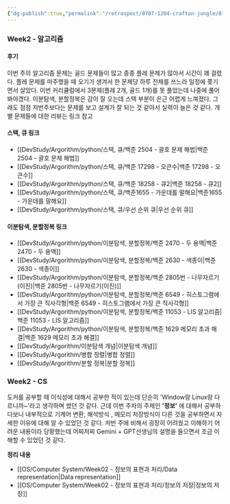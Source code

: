 ```yaml
---
{"dg-publish":true,"permalink":"/retrospect/0707-1204-crafton-jungle/0717-0724-week2-cs-in-jungle/","noteIcon":"","created":"2025-07-24T20:17:27.309+09:00","updated":"2025-07-24T20:49:01.227+09:00"}
---
```



### Week2 - 알고리즘 

#### 후기 

이번 주의 알고리즘 문제는 골드 문제들이 많고 종종 플레 문제가 많아서 시간이 꽤 걸렸다.
플레 문제를 마주했을 때 오기가 생겨서 한 문제당 하루 전체를 쓰느라 일정에 쫓기면서 살았다.
이번 커리큘럼에서 3문제(플레 2개, 골드 1개)를 못 풀었는데 나중에 풀어봐야겠다.
이분탐색, 분할정복은 감이 잘 오는데 스택 부분이 은근 어렵게 느껴졌다.
그래도 점점 저번주보다는 문제를 보고 설계가 잘 되는 것 같아서 실력이 늘은 것 같다.
개별 문제들에 대한 리뷰는 링크 참고 
#### 스택, 큐 링크 
- [[DevStudy/Argorithm/python/스택, 큐/백준 2504 - 괄호 문제 해법\|백준 2504 - 괄호 문제 해법]]
- [[DevStudy/Argorithm/python/스택, 큐/백준 17298 - 오큰수\|백준 17298 - 오큰수]]
- [[DevStudy/Argorithm/python/스택, 큐/백준 18258 - 큐2\|백준 18258 - 큐2]]
- [[DevStudy/Argorithm/python/스택, 큐/백준1655 - 가운데를 말해요\|백준1655 - 가운데를 말해요]]
- [[DevStudy/Argorithm/python/스택, 큐/우선 순위 큐\|우선 순위 큐]]

#### 이분탐색, 분할정복 링크
- [[DevStudy/Argorithm/python/이분탐색, 분할정복/백준 2470 - 두 용액\|백준 2470 - 두 용액]]
- [[DevStudy/Argorithm/python/이분탐색, 분할정복/백준 2630 - 색종이\|백준 2630 - 색종이]]
- [[DevStudy/Argorithm/python/이분탐색, 분할정복/백준 2805번 - 나무자르기(이진)\|백준 2805번 - 나무자르기(이진)]]
- [[DevStudy/Argorithm/python/이분탐색, 분할정복/백준 6549 - 히스토그램에서 가장 큰 직사각형\|백준 6549 - 히스토그램에서 가장 큰 직사각형]]
- [[DevStudy/Argorithm/python/이분탐색, 분할정복/백준 11053 - LIS 알고리즘\|백준 11053 - LIS 알고리즘]]
- [[DevStudy/Argorithm/python/이분탐색, 분할정복/백준 1629 메모리 초과 해결\|백준 1629 메모리 초과 해결]]
- [[DevStudy/Argorithm/이분탐색 개념\|이분탐색 개념]]
- [[DevStudy/Argorithm/병합 정렬\|병합 정렬]]
- [[DevStudy/Argorithm/분할 정복\|분할 정복]]

### Week2 - CS

도커를 공부할 때 이식성에 대해서 공부한 적이 있는데 단순히 'Window랑 Linux랑 다르니까~'라고 생각하며 썼던 것 같다.
근데 이번 주차의 주제인 **'정보'** 에 대해서 공부하다보니 내부적으로 기계어 변환, 해석방식 , 메모리 저장방식이 다른 것을 공부하면서 자세한 이유에 대해 알 수 있었던 것 같다.
저번 주에 비해서 굉장히 어려웠고 이해하기 어려운 내용이라 당황했는데 어찌저찌 Gemini + GPT선생님의 설명을 들으면서 조금 이해할 수 있었던 것 같다. <BR>

**정리 내용** 
- [[OS/Computer System/Week02 - 정보의 표현과 처리/Data representation\|Data representation]]
- [[OS/Computer System/Week02 - 정보의 표현과 처리/정보의 저장\|정보의 저장]]

